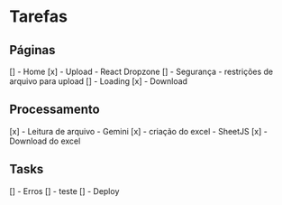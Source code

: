 # Tarefas

## Páginas

[] - Home
[x] - Upload - React Dropzone
[] - Segurança - restrições de arquivo para upload
[] - Loading
[x] - Download

## Processamento

[x] - Leitura de arquivo - Gemini
[x] - criação do excel - SheetJS
[x] - Download do excel

## Tasks

[] - Erros
[] - teste
[] - Deploy
